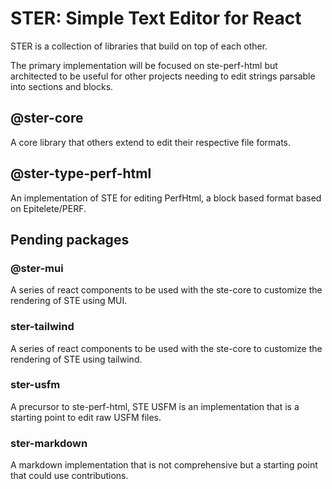 # STER: Simple Text Editor for React

STER is a collection of libraries that build on top of each other. 

The primary implementation will be focused on ste-perf-html but architected to be useful for other projects needing to edit strings parsable into sections and blocks.

## @ster-core 

A core library that others extend to edit their respective file formats.

## @ster-type-perf-html

An implementation of STE for editing PerfHtml, a block based format based on Epitelete/PERF.

## Pending packages

### @ster-mui

A series of react components to be used with the ste-core to customize the rendering of STE using MUI.

### ster-tailwind

A series of react components to be used with the ste-core to customize the rendering of STE using tailwind.

### ster-usfm

A precursor to ste-perf-html, STE USFM is an implementation that is a starting point to edit raw USFM files.

### ster-markdown

A markdown implementation that is not comprehensive but a starting point that could use contributions.
